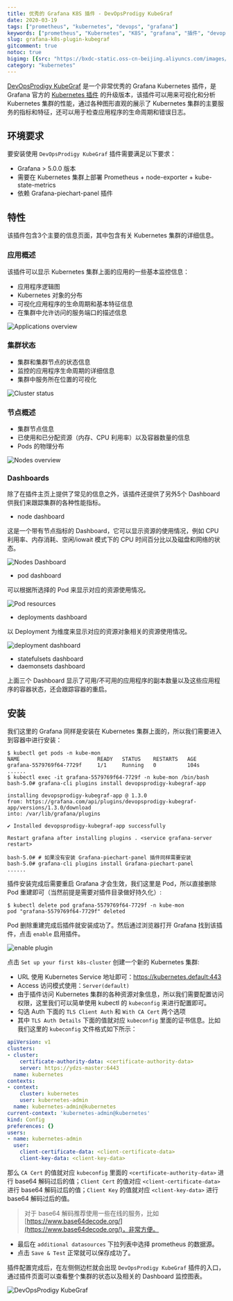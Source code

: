 ```yaml
---
title: 优秀的 Grafana K8S 插件 - DevOpsProdigy KubeGraf
date: 2020-03-19
tags: ["prometheus", "kubernetes", "devops", "grafana"]
keywords: ["prometheus", "Kubernetes", "K8S", "grafana", "插件", "devops"]
slug: grafana-k8s-plugin-kubegraf
gitcomment: true
notoc: true
bigimg: [{src: "https://bxdc-static.oss-cn-beijing.aliyuncs.com/images/20200319124414.png", desc: "https://devopsprodigy.com/products/kubegraf"}]
category: "kubernetes"
---
```


[DevOpsProdigy KubeGraf](https://github.com/devopsprodigy/kubegraf/) 是一个非常优秀的 Grafana Kubernetes 插件，是 Grafana 官方的 [Kubernetes 插件](https://grafana.com/plugins/grafana-kubernetes-app) 的升级版本，该插件可以用来可视化和分析 Kubernetes 集群的性能，通过各种图形直观的展示了 Kubernetes 集群的主要服务的指标和特征，还可以用于检查应用程序的生命周期和错误日志。

<!--more-->

## 环境要求
要安装使用 `DevOpsProdigy KubeGraf` 插件需要满足以下要求：

* Grafana > 5.0.0 版本
* 需要在 Kubernetes 集群上部署 Prometheus + node-exporter + kube-state-metrics
* 依赖 Grafana-piechart-panel 插件

## 特性
该插件包含3个主要的信息页面，其中包含有关 Kubernetes 集群的详细信息。

### 应用概述
该插件可以显示 Kubernetes 集群上面的应用的一些基本监控信息：

* 应用程序逻辑图
* Kubernetes 对象的分布
* 可视化应用程序的生命周期和基本特征信息
* 在集群中允许访问的服务端口的描述信息

![Applications overview](https://bxdc-static.oss-cn-beijing.aliyuncs.com/images/20200319115954.png)

### 集群状态

* 集群和集群节点的状态信息
* 监控的应用程序生命周期的详细信息
* 集群中服务所在位置的可视化

![Cluster status](https://bxdc-static.oss-cn-beijing.aliyuncs.com/images/20200319120226.png)

### 节点概述

* 集群节点信息
* 已使用和已分配资源（内存、CPU 利用率）以及容器数量的信息
* Pods 的物理分布

![Nodes overview](https://bxdc-static.oss-cn-beijing.aliyuncs.com/images/20200319121059.png)

### Dashboards
除了在插件主页上提供了常见的信息之外，该插件还提供了另外5个 Dashboard 供我们来跟踪集群的各种性能指标。

<!--adsense-text-->

* node dashboard

这是一个带有节点指标的 Dashboard，它可以显示资源的使用情况，例如 CPU 利用率、内存消耗、空闲/iowait 模式下的 CPU 时间百分比以及磁盘和网络的状态。

![Nodes Dashboard](https://bxdc-static.oss-cn-beijing.aliyuncs.com/images/20200319121356.png)

* pod dashboard

可以根据所选择的 Pod 来显示对应的资源使用情况。

![Pod resources](https://bxdc-static.oss-cn-beijing.aliyuncs.com/images/20200319121505.png)

* deployments dashboard

以 Deployment 为维度来显示对应的资源对象相关的资源使用情况。

![deployment dashboard](https://bxdc-static.oss-cn-beijing.aliyuncs.com/images/20200319121605.png)

* statefulsets dashboard
* daemonsets dashboard

上面三个 Dashboard 显示了可用/不可用的应用程序的副本数量以及这些应用程序的容器状态，还会跟踪容器的重启。

## 安装
我们这里的 Grafana 同样是安装在 Kubernetes 集群上面的，所以我们需要进入到容器中进行安装：

```shell
$ kubectl get pods -n kube-mon
NAME                         READY   STATUS    RESTARTS   AGE
grafana-5579769f64-7729f     1/1     Running   0          104s
......
$ kubectl exec -it grafana-5579769f64-7729f -n kube-mon /bin/bash
bash-5.0# grafana-cli plugins install devopsprodigy-kubegraf-app

installing devopsprodigy-kubegraf-app @ 1.3.0
from: https://grafana.com/api/plugins/devopsprodigy-kubegraf-app/versions/1.3.0/download
into: /var/lib/grafana/plugins

✔ Installed devopsprodigy-kubegraf-app successfully 

Restart grafana after installing plugins . <service grafana-server restart>

bash-5.0# # 如果没有安装 Grafana-piechart-panel 插件同样需要安装
bash-5.0# grafana-cli plugins install Grafana-piechart-panel
......
```

插件安装完成后需要重启 Grafana 才会生效，我们这里是 Pod，所以直接删除 Pod 重建即可（当然前提是需要对插件目录做好持久化）:
```shell
$ kubectl delete pod grafana-5579769f64-7729f -n kube-mon
pod "grafana-5579769f64-7729f" deleted
```

Pod 删除重建完成后插件就安装成功了。然后通过浏览器打开 Grafana 找到该插件，点击 `enable` 启用插件。

![enable plugin](https://bxdc-static.oss-cn-beijing.aliyuncs.com/images/20200319102910.png)

点击 `Set up your first k8s-cluster` 创建一个新的 Kubernetes 集群:

* URL 使用 Kubernetes Service 地址即可：https://kubernetes.default:443
* Access 访问模式使用：`Server(default)`
* 由于插件访问 Kubernetes 集群的各种资源对象信息，所以我们需要配置访问权限，这里我们可以简单使用 kubectl 的 `kubeconfig` 来进行配置即可。
* 勾选 Auth 下面的 `TLS Client Auth` 和 `With CA Cert` 两个选项
* 其中 `TLS Auth Details` 下面的值就对应 `kubeconfig` 里面的证书信息。比如我们这里的 `kubeconfig` 文件格式如下所示：

```yaml
apiVersion: v1
clusters:
- cluster:
    certificate-authority-data: <certificate-authority-data>
    server: https://ydzs-master:6443
  name: kubernetes
contexts:
- context:
    cluster: kubernetes
    user: kubernetes-admin
  name: kubernetes-admin@kubernetes
current-context: 'kubernetes-admin@kubernetes'
kind: Config
preferences: {}
users:
- name: kubernetes-admin
  user:
    client-certificate-data: <client-certificate-data>
    client-key-data: <client-key-data>
```

那么 `CA Cert` 的值就对应 `kubeconfig` 里面的 `<certificate-authority-data>` 进行 base64 解码过后的值；`Client Cert` 的值对应 `<client-certificate-data>` 进行 base64 解码过后的值；`Client Key` 的值就对应 `<client-key-data>` 进行 base64 解码过后的值。

> 对于 base64 解码推荐使用一些在线的服务，比如 [https://www.base64decode.org/](https://www.base64decode.org/)，非常方便。

* 最后在 `additional datasources` 下拉列表中选择 prometheus 的数据源。
* 点击 `Save & Test` 正常就可以保存成功了。

插件配置完成后，在左侧侧边栏就会出现 `DevOpsProdigy KubeGraf` 插件的入口，通过插件页面可以查看整个集群的状态以及相关的 Dashboard 监控图表。

![DevOpsProdigy KubeGraf](https://bxdc-static.oss-cn-beijing.aliyuncs.com/images/20200319123928.png)


<!--adsense-self-->
